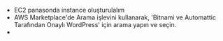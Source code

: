 - EC2 panasonda instance oluşturulalım
- AWS Marketplace'de Arama işlevini kullanarak, 'Bitnami ve Automattic Tarafından Onaylı WordPress' için arama yapın ve seçin.
- 
